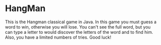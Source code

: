 # HangMan
This is the Hangman classical game in Java.
In this game you must guess a word to win, otherwise you will lose.
You can't see the full word, but you can type a letter to would discover the letters of the word and to find him.
Also, you have a limited numbers of tries.
Good luck!
